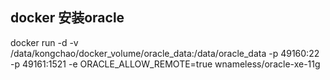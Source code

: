 ## docker 安装oracle
docker run -d -v /data/kongchao/docker_volume/oracle_data:/data/oracle_data -p 49160:22 -p 49161:1521 -e ORACLE_ALLOW_REMOTE=true wnameless/oracle-xe-11g
